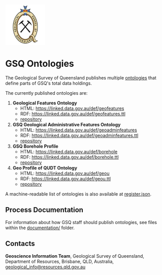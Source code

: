 <img src="style/gsq.jpg" style="width:25%" />  

# GSQ Ontologies

The Geological Survey of Queensland publishes multiple [ontologies](https://en.wikipedia.org/wiki/Ontology_(information_science)) that define parts of GSQ's total data holdings.

The currently published ontologies are:

1. **Geological Features Ontology**
    * HTML: <https://linked.data.gov.au/def/geofeatures>
    * RDF: <https://linked.data.gov.au/def/geofeatures.ttl>
    * [repository](https://github.com/geological-survey-of-queensland/geofeatures-ont)
2. **GSQ Geological Administrative Features Ontology**
    * HTML: <https://linked.data.gov.au/def/geoadminfeatures>
    * RDF: <https://linked.data.gov.au/def/geoadminfeatures.ttl>
    * [repository](https://github.com/geological-survey-of-queensland/geoadmin-features-ont)
3. **GSQ Borehole Profile**
    * HTML: <https://linked.data.gov.au/def/borehole>
    * RDF: <https://linked.data.gov.au/def/borehole.ttl>
    * [repository](https://github.com/geological-survey-of-queensland/gsq-borehole-profile)
4. **Geo Profile of QUDT Ontology**
    * HTML: <https://linked.data.gov.au/def/geou>
    * RDF: <https://linked.data.gov.au/def/geou.ttl>
    * [repository](https://github.com/geological-survey-of-queensland/qudt-geo-profile)
  
A machine-readable list of ontologies is also available at [register.json](register.json).

## Process Documentation
For information about how GSQ staff should publish ontologies, see files within the [documentation/](documentation/) folder. 


## Contacts
**Geoscience Information Team**,
Geological Survey of Queensland,
Department of Resources,
Brisbane, QLD, Australia,
<geological_info@resources.qld.gov.au>
